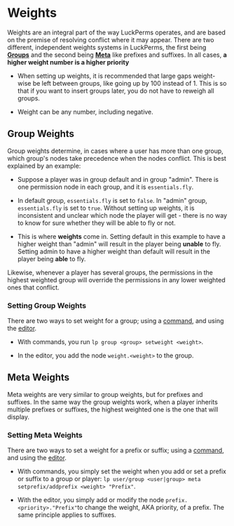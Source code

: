 # Weights
Weights are an integral part of the way LuckPerms operates, and are based on the premise of resolving conflict where it may appear. There are two different, independent weights systems in LuckPerms, the first being [**Groups**](#group-weights) and the second being [**Meta**](#meta-weights) like prefixes and suffixes. In all cases,  **a higher weight number is a higher priority** 

- When setting up weights, it is recommended that large gaps weight-wise be left between groups, like going up by 100 instead of 1. This is so that if you want to insert groups later, you do not have to reweigh all groups.

- Weight can be any number, including negative.


## Group Weights
Group weights determine, in cases where a user has more than one group, which group's nodes take precedence when the nodes conflict. This is best explained by an example:

 - Suppose a player was in group default and in group "admin". There is one permission node in each group, and it is `essentials.fly`.

- In default group, `essentials.fly` is set to `false`. In "admin" group, `essentials.fly` is set to `true`. Without setting up weights, it is inconsistent and unclear which node the player will get - there is no way to know for sure whether they will be able to fly or not.

- This is where __weights__ come in. Setting default in this example to have a higher weight than "admin" will result in the player being **unable** to fly. Setting admin to have a higher weight than default will result in the player being **able** to fly.

Likewise, whenever a player has several groups, the permissions in the highest weighted group will override the permissions in any lower weighted ones that conflict. 

### Setting Group Weights
There are two ways to set weight for a group; using a [command]([https://github.com/lucko/LuckPerms/wiki/Command-Usage:-Group#lp-group-group-setweight-weight](https://github.com/lucko/LuckPerms/wiki/Command-Usage:-Group#lp-group-group-setweight-weight)), and using the [editor]([https://github.com/lucko/LuckPerms/wiki/Web-Editor#luckperms-nodes](https://github.com/lucko/LuckPerms/wiki/Web-Editor#luckperms-nodes)).

- With commands, you run `lp group <group> setweight <weight>`.

- In the editor, you add the node `weight.<weight>` to the group.


## Meta Weights

Meta weights are very similar to group weights, but for prefixes and suffixes. In the same way the group weights work, when a player inherits multiple prefixes or suffixes, the highest weighted one is the one that will display.

### Setting Meta Weights
There are two ways to set a weight for a prefix or suffix; using a [command]([https://github.com/lucko/LuckPerms/wiki/Command-Usage:-Meta#index](https://github.com/lucko/LuckPerms/wiki/Command-Usage:-Meta#index)), and using the [editor]([https://github.com/lucko/LuckPerms/wiki/Web-Editor#luckperms-nodes](https://github.com/lucko/LuckPerms/wiki/Web-Editor#luckperms-nodes)).

- With commands, you simply set the weight when you add or set a prefix or suffix to a group or player: `lp user/group <user|group> meta setprefix/addprefix <weight> "Prefix"`. 

- With the editor, you simply add or modify the node `prefix.<priority>."Prefix"`to change the weight, AKA priority, of a prefix. The same principle applies to suffixes.
